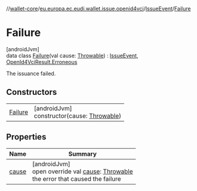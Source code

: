 //[wallet-core](../../../../index.md)/[eu.europa.ec.eudi.wallet.issue.openid4vci](../../index.md)/[IssueEvent](../index.md)/[Failure](index.md)

# Failure

[androidJvm]\
data class [Failure](index.md)(val cause: [Throwable](https://kotlinlang.org/api/latest/jvm/stdlib/kotlin/-throwable/index.html)) : [IssueEvent](../index.md), [OpenId4VciResult.Erroneous](../../-open-id4-vci-result/-erroneous/index.md)

The issuance failed.

## Constructors

| | |
|---|---|
| [Failure](-failure.md) | [androidJvm]<br>constructor(cause: [Throwable](https://kotlinlang.org/api/latest/jvm/stdlib/kotlin/-throwable/index.html)) |

## Properties

| Name | Summary |
|---|---|
| [cause](cause.md) | [androidJvm]<br>open override val [cause](cause.md): [Throwable](https://kotlinlang.org/api/latest/jvm/stdlib/kotlin/-throwable/index.html)<br>the error that caused the failure |

